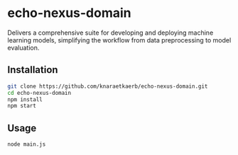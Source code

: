 # echo-nexus-domain

Delivers a comprehensive suite for developing and deploying machine learning models, simplifying the workflow from data preprocessing to model evaluation.

## Installation

```bash
git clone https://github.com/knaraetkaerb/echo-nexus-domain.git
cd echo-nexus-domain
npm install
npm start
```

## Usage
```bash
node main.js
```

